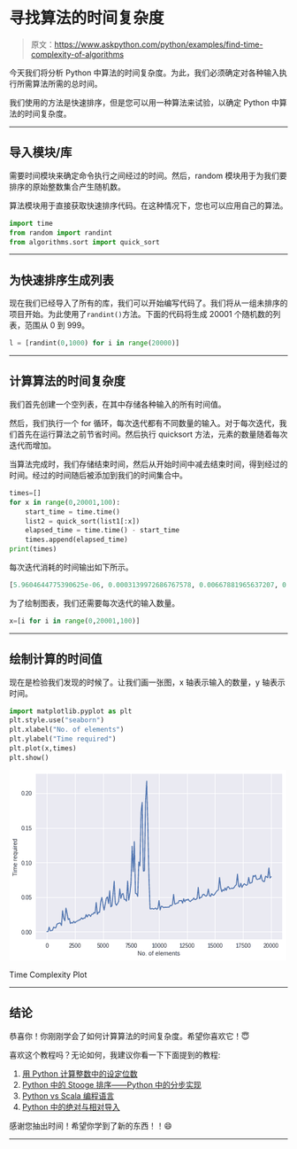 # 寻找算法的时间复杂度

> 原文：<https://www.askpython.com/python/examples/find-time-complexity-of-algorithms>

今天我们将分析 Python 中算法的时间复杂度。为此，我们必须确定对各种输入执行所需算法所需的总时间。

我们使用的方法是快速排序，但是您可以用一种算法来试验，以确定 Python 中算法的时间复杂度。

* * *

## 导入模块/库

需要时间模块来确定命令执行之间经过的时间。然后，random 模块用于为我们要排序的原始整数集合产生随机数。

算法模块用于直接获取快速排序代码。在这种情况下，您也可以应用自己的算法。

```py
import time
from random import randint
from algorithms.sort import quick_sort

```

* * *

## 为快速排序生成列表

现在我们已经导入了所有的库，我们可以开始编写代码了。我们将从一组未排序的项目开始。为此使用了`randint()`方法。下面的代码将生成 20001 个随机数的列表，范围从 0 到 999。

```py
l = [randint(0,1000) for i in range(20000)]

```

* * *

## 计算算法的时间复杂度

我们首先创建一个空列表，在其中存储各种输入的所有时间值。

然后，我们执行一个 for 循环，每次迭代都有不同数量的输入。对于每次迭代，我们首先在运行算法之前节省时间。然后执行 quicksort 方法，元素的数量随着每次迭代而增加。

当算法完成时，我们存储结束时间，然后从开始时间中减去结束时间，得到经过的时间。经过的时间随后被添加到我们的时间集合中。

```py
times=[]
for x in range(0,20001,100):
    start_time = time.time()
    list2 = quick_sort(list1[:x])
    elapsed_time = time.time() - start_time
    times.append(elapsed_time)
print(times)

```

每次迭代消耗的时间输出如下所示。

```py
[5.9604644775390625e-06, 0.0003139972686767578, 0.00667881965637207, 0.001209259033203125, 0.0015976428985595703, 0.0021779537200927734, 0.0068056583404541016, 0.005601644515991211, 0.005861520767211914, 0.011028051376342773, 0.011818647384643555, 0.012465715408325195, 0.012626171112060547, 0.008950948715209961, 0.030421972274780273, 0.019321203231811523, 0.01583099365234375, 0.03421354293823242, 0.026609182357788086, 0.017530202865600586, 0.019039630889892578, 0.0118560791015625, 0.013288259506225586, 0.012446880340576172, 0.015150070190429688, 0.012840032577514648, 0.014685630798339844, 0.015198230743408203, 0.016430377960205078, 0.0168306827545166, 0.018042564392089844, 0.020036935806274414, 0.018283843994140625, 0.019774913787841797, 0.01965475082397461, 0.024692058563232422, 0.02126765251159668, 0.02456188201904297, 0.024203062057495117, 0.022081613540649414, 0.025351285934448242, 0.02523493766784668, 0.027686119079589844, 0.026891231536865234, 0.04227614402770996, 0.025140047073364258, 0.0282745361328125, 0.028072357177734375, 0.04300737380981445, 0.049503326416015625, 0.039911508560180664, 0.031244993209838867, 0.03950953483581543, 0.0483095645904541, 0.05027508735656738, 0.04074549674987793, 0.05907034873962402, 0.035933732986450195, 0.03742861747741699, 0.053351640701293945, 0.07302188873291016, 0.04110312461853027, 0.038227081298828125, 0.04067420959472656, 0.04362940788269043, 0.06206393241882324, 0.048111915588378906, 0.054494619369506836, 0.055097103118896484, 0.046785593032836914, 0.046590566635131836, 0.04422330856323242, 0.07317423820495605, 0.04566597938537598, 0.05501079559326172, 0.07018637657165527, 0.12341713905334473, 0.08685779571533203, 0.1301746368408203, 0.05524754524230957, 0.05509376525878906, 0.051004648208618164, 0.10072588920593262, 0.09502077102661133, 0.17278599739074707, 0.18680071830749512, 0.08754134178161621, 0.0879063606262207, 0.18670082092285156, 0.21729803085327148, 0.1556401252746582, 0.07978129386901855, 0.033004045486450195, 0.03307485580444336, 0.03363752365112305, 0.03286147117614746, 0.03313589096069336, 0.0342717170715332, 0.03235769271850586, 0.0335690975189209, 0.0449981689453125, 0.03151226043701172, 0.036780595779418945, 0.03641867637634277, 0.034799814224243164, 0.035429954528808594, 0.03528714179992676, 0.03522825241088867, 0.03563570976257324, 0.03550863265991211, 0.03803896903991699, 0.037568092346191406, 0.039276123046875, 0.05381584167480469, 0.04004693031311035, 0.040352582931518555, 0.04136157035827637, 0.041423797607421875, 0.045130014419555664, 0.04460620880126953, 0.04532432556152344, 0.04130244255065918, 0.04760575294494629, 0.04321622848510742, 0.046456336975097656, 0.04538416862487793, 0.04726004600524902, 0.04443860054016113, 0.04362082481384277, 0.04554152488708496, 0.046132802963256836, 0.0486757755279541, 0.046370744705200195, 0.04680061340332031, 0.04824686050415039, 0.06405234336853027, 0.0478060245513916, 0.04948878288269043, 0.049854278564453125, 0.05359053611755371, 0.05414247512817383, 0.05222964286804199, 0.051342010498046875, 0.05304098129272461, 0.06159520149230957, 0.0521693229675293, 0.05106377601623535, 0.054935455322265625, 0.053060054779052734, 0.052790164947509766, 0.05505990982055664, 0.057706356048583984, 0.05939984321594238, 0.060530900955200195, 0.07836294174194336, 0.06412434577941895, 0.05772709846496582, 0.060724735260009766, 0.05914807319641113, 0.0632481575012207, 0.059748172760009766, 0.06452727317810059, 0.06497621536254883, 0.06197404861450195, 0.06228804588317871, 0.06296825408935547, 0.06248354911804199, 0.06389427185058594, 0.06646037101745605, 0.06796479225158691, 0.08311891555786133, 0.065704345703125, 0.06447386741638184, 0.06992769241333008, 0.06401872634887695, 0.06702852249145508, 0.06934690475463867, 0.06805992126464844, 0.0670771598815918, 0.06830120086669922, 0.0785529613494873, 0.06986260414123535, 0.07060122489929199, 0.07129216194152832, 0.08096432685852051, 0.07953071594238281, 0.08166289329528809, 0.0758814811706543, 0.07543277740478516, 0.07652783393859863, 0.07634139060974121, 0.08227705955505371, 0.07456398010253906, 0.0725564956665039, 0.0724172592163086, 0.0800638198852539, 0.07935881614685059, 0.07793021202087402, 0.09217333793640137, 0.07755923271179199, 0.07942557334899902]

```

为了绘制图表，我们还需要每次迭代的输入数量。

```py
x=[i for i in range(0,20001,100)]

```

* * *

## 绘制计算的时间值

现在是检验我们发现的时候了。让我们画一张图，x 轴表示输入的数量，y 轴表示时间。

```py
import matplotlib.pyplot as plt
plt.style.use("seaborn")
plt.xlabel("No. of elements")
plt.ylabel("Time required")
plt.plot(x,times)
plt.show()

```

![Time Complexity Plot](img/b0ef28da380a3077c61d428e0b05c9ec.png)

Time Complexity Plot

* * *

## 结论

恭喜你！你刚刚学会了如何计算算法的时间复杂度。希望你喜欢它！😇

喜欢这个教程吗？无论如何，我建议你看一下下面提到的教程:

1.  [用 Python 计算整数中的设定位数](https://www.askpython.com/python/examples/calculate-set-bits-integer)
2.  [Python 中的 Stooge 排序——Python 中的分步实现](https://www.askpython.com/python/examples/stooge-sort)
3.  [Python vs Scala 编程语言](https://www.askpython.com/python/python-vs-scala)
4.  [Python 中的绝对与相对导入](https://www.askpython.com/python-modules/absolute-vs-relative-importing)

感谢您抽出时间！希望你学到了新的东西！！😄

* * *